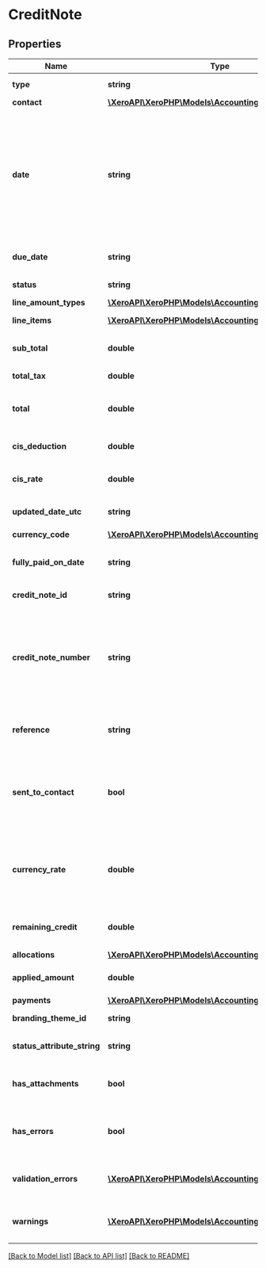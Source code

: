 # CreditNote

## Properties
Name | Type | Description | Notes
------------ | ------------- | ------------- | -------------
**type** | **string** | See Credit Note Types | [optional] 
**contact** | [**\XeroAPI\XeroPHP\Models\Accounting\Contact**](Contact.md) |  | [optional] 
**date** | **string** | The date the credit note is issued YYYY-MM-DD. If the Date element is not specified then it will default to the current date based on the timezone setting of the organisation | [optional] 
**due_date** | **string** | Date invoice is due – YYYY-MM-DD | [optional] 
**status** | **string** | See Credit Note Status Codes | [optional] 
**line_amount_types** | [**\XeroAPI\XeroPHP\Models\Accounting\LineAmountTypes**](LineAmountTypes.md) |  | [optional] 
**line_items** | [**\XeroAPI\XeroPHP\Models\Accounting\LineItem[]**](LineItem.md) | See Invoice Line Items | [optional] 
**sub_total** | **double** | The subtotal of the credit note excluding taxes | [optional] 
**total_tax** | **double** | The total tax on the credit note | [optional] 
**total** | **double** | The total of the Credit Note(subtotal + total tax) | [optional] 
**cis_deduction** | **double** | CIS deduction for UK contractors | [optional] 
**cis_rate** | **double** | CIS Deduction rate for the organisation | [optional] 
**updated_date_utc** | **string** | UTC timestamp of last update to the credit note | [optional] 
**currency_code** | [**\XeroAPI\XeroPHP\Models\Accounting\CurrencyCode**](CurrencyCode.md) |  | [optional] 
**fully_paid_on_date** | **string** | Date when credit note was fully paid(UTC format) | [optional] 
**credit_note_id** | **string** | Xero generated unique identifier | [optional] 
**credit_note_number** | **string** | ACCRECCREDIT – Unique alpha numeric code identifying credit note (when missing will auto-generate from your Organisation Invoice Settings) | [optional] 
**reference** | **string** | ACCRECCREDIT only – additional reference number | [optional] 
**sent_to_contact** | **bool** | boolean to indicate if a credit note has been sent to a contact via  the Xero app (currently read only) | [optional] 
**currency_rate** | **double** | The currency rate for a multicurrency invoice. If no rate is specified, the XE.com day rate is used | [optional] 
**remaining_credit** | **double** | The remaining credit balance on the Credit Note | [optional] 
**allocations** | [**\XeroAPI\XeroPHP\Models\Accounting\Allocation[]**](Allocation.md) | See Allocations | [optional] 
**applied_amount** | **double** | The amount of applied to an invoice | [optional] 
**payments** | [**\XeroAPI\XeroPHP\Models\Accounting\Payment[]**](Payment.md) | See Payments | [optional] 
**branding_theme_id** | **string** | See BrandingThemes | [optional] 
**status_attribute_string** | **string** | A string to indicate if a invoice status | [optional] 
**has_attachments** | **bool** | boolean to indicate if a credit note has an attachment | [optional] [default to false]
**has_errors** | **bool** | A boolean to indicate if a credit note has an validation errors | [optional] [default to false]
**validation_errors** | [**\XeroAPI\XeroPHP\Models\Accounting\ValidationError[]**](ValidationError.md) | Displays array of validation error messages from the API | [optional] 
**warnings** | [**\XeroAPI\XeroPHP\Models\Accounting\ValidationError[]**](ValidationError.md) | Displays array of warning messages from the API | [optional] 

[[Back to Model list]](../README.md#documentation-for-models) [[Back to API list]](../README.md#documentation-for-api-endpoints) [[Back to README]](../README.md)


